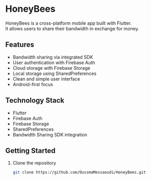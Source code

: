 # HoneyBees

HoneyBees is a cross-platform mobile app built with Flutter.  
It allows users to share their bandwidth in exchange for money.  

## Features
- Bandwidth sharing via integrated SDK
- User authentication with Firebase Auth
- Cloud storage with Firebase Storage
- Local storage using SharedPreferences
- Clean and simple user interface
- Android-first focus

## Technology Stack
- Flutter
- Firebase Auth
- Firebase Storage
- SharedPreferences
- Bandwidth Sharing SDK integration

## Getting Started
1. Clone the repository  
   ```sh
   git clone https://github.com/OussmaMessaoudi/HoneyBees.git
